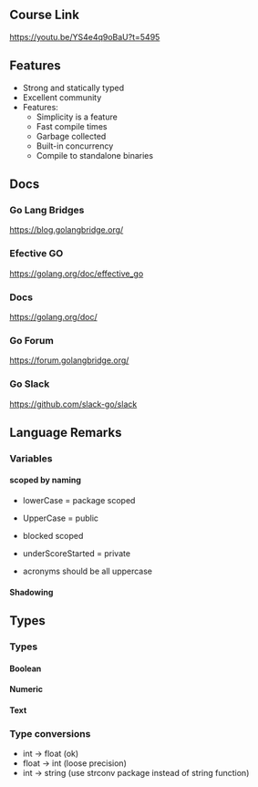 ## Course Link
https://youtu.be/YS4e4q9oBaU?t=5495

## Features

* Strong and statically typed
* Excellent community
* Features:
  * Simplicity is a feature
  * Fast compile times
  * Garbage collected
  * Built-in concurrency
  * Compile to standalone binaries

## Docs

### Go Lang Bridges
https://blog.golangbridge.org/

### Efective GO
https://golang.org/doc/effective_go

### Docs 
https://golang.org/doc/

### Go Forum
https://forum.golangbridge.org/

### Go Slack
https://github.com/slack-go/slack

## Language Remarks

### Variables
#### scoped by naming
* lowerCase = package scoped
* UpperCase = public
* blocked scoped

* underScoreStarted = private
* acronyms should be all uppercase

#### Shadowing

## Types

### Types
#### Boolean
#### Numeric
#### Text
### Type conversions
* int -> float (ok)
* float -> int (loose precision)
* int -> string (use strconv package instead of string function)

